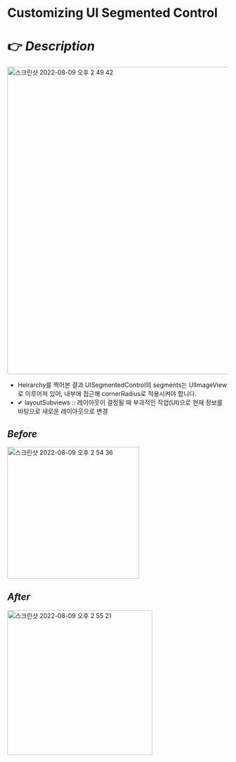 # Customizing UI Segmented Control 
# 👉 _Description_

<img width="700" alt="스크린샷 2022-08-09 오후 2 49 42" src="https://user-images.githubusercontent.com/59044882/183580901-4ad865f4-c71b-4147-9dc6-16bf902fc59b.png">

- Heirarchy를 찍어본 결과 UISegmentedControl의 segments는 UIImageView로 이루어져 있어, 내부에 접근해 cornerRadius로 적용시켜야 합니다.
- ✔︎ layoutSubviews :: 레이아웃이 결정될 때 부과적인 작업(UI)으로 현재 정보를 바탕으로 새로운 레이아웃으로 변경 

## _Before_
<img width="300" alt="스크린샷 2022-08-09 오후 2 54 36" src="https://user-images.githubusercontent.com/59044882/183580376-5991dab5-b293-43a1-9740-6bfa77afe175.png">

## _After_
<img width="330" alt="스크린샷 2022-08-09 오후 2 55 21" src="https://user-images.githubusercontent.com/59044882/183580427-722cb459-47df-45e2-90b6-99d587548258.png">
